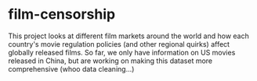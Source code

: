 # film-censorship

This project looks at different film markets around the world and how each country's movie regulation policies (and other regional quirks) affect globally released films. So far, we only have information on US movies released in China, but are working on making this dataset more comprehensive (whoo data cleaning...)
